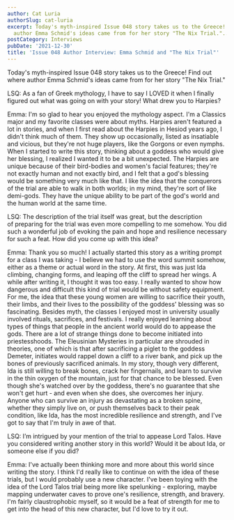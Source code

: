 ```yaml
---
author: Cat Luria
authorSlug: cat-luria
excerpt: Today's myth-inspired Issue 048 story takes us to the Greece! Find out where
  author Emma Schmid's ideas came from for her story "The Nix Trial."...
postCategory: Interviews
pubDate: '2021-12-30'
title: 'Issue 048 Author Interview: Emma Schmid and "The Nix Trial"'
---
```

Today's myth-inspired Issue 048 story takes us to the Greece! Find out where author Emma Schmid's ideas came from for her story "The Nix Trial."

LSQ: As a fan of Greek mythology, I have to say I LOVED it when I finally figured out what was going on with your story! What drew you to Harpies?

Emma: I'm so glad to hear you enjoyed the mythology aspect. I'm a Classics major and my favorite classes were about myths. Harpies aren't featured a lot in stories, and when I first read about the Harpies in Hesiod years ago, I didn't think much of them. They show up occasionally, listed as insatiable and vicious, but they're not huge players, like the Gorgons or even nymphs. When I started to write this story, thinking about a goddess who would give her blessing, I realized I wanted it to be a bit unexpected. The Harpies are unique because of their bird-bodies and women's facial features; they're not exactly human and not exactly bird, and I felt that a god's blessing would be something very much like that. I like the idea that the conquerors of the trial are able to walk in both worlds; in my mind, they're sort of like demi-gods. They have the unique ability to be part of the god's world and the human world at the same time.

LSQ: The description of the trial itself was great, but the description of preparing for the trial was even more compelling to me somehow. You did such a wonderful job of evoking the pain and hope and resilience necessary for such a feat. How did you come up with this idea?

Emma: Thank you so much! I actually started this story as a writing prompt for a class I was taking - I believe we had to use the word summit somehow, either as a theme or actual word in the story. At first, this was just Ida climbing, changing forms, and leaping off the cliff to spread her wings. A while after writing it, I thought it was too easy. I really wanted to show how dangerous and difficult this kind of trial would be without safety equipment. For me, the idea that these young women are willing to sacrifice their youth, their limbs, and their lives to the possibility of the goddess' blessing was so fascinating. Besides myth, the classes I enjoyed most in university usually involved rituals, sacrifices, and festivals. I really enjoyed learning about types of things that people in the ancient world would do to appease the gods. There are a lot of strange things done to become initiated into priestesshoods. The Eleusinian Mysteries in particular are shrouded in theories, one of which is that after sacrificing a piglet to the goddess Demeter, initiates would rappel down a cliff to a river bank, and pick up the bones of previously sacrificed animals. In my story, though very different, Ida is still willing to break bones, crack her fingernails, and learn to survive in the thin oxygen of the mountain, just for that chance to be blessed. Even though she's watched over by the goddess, there's no guarantee that she won't get hurt - and even when she does, she overcomes her injury. Anyone who can survive an injury as devastating as a broken spine, whether they simply live on, or push themselves back to their peak condition, like Ida, has the most incredible resilience and strength, and I've got to say that I'm truly in awe of that.

LSQ: I’m intrigued by your mention of the trial to appease Lord Talos. Have you considered writing another story in this world? Would it be about Ida, or someone else if you did?

Emma: I've actually been thinking more and more about this world since writing the story. I think I'd really like to continue on with the idea of these trials, but I would probably use a new character. I've been toying with the idea of the Lord Talos trial being more like spelunking - exploring, maybe mapping underwater caves to prove one's resilience, strength, and bravery. I'm fairly claustrophobic myself, so it would be a feat of strength for me to get into the head of this new character, but I'd love to try it out.